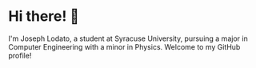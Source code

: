 # Hi there! 👋

I'm Joseph Lodato, a student at Syracuse University, pursuing a major in Computer Engineering with a minor in Physics. Welcome to my GitHub profile!
<!--
## Projects

Here are some of the projects I've been working on:

### [Project 1]

- [Brief description]
- [Link to the project repository]

### [Project 2]

- [Brief description]
- [Link to the project repository]

### [Project 3]

- [Brief description]
- [Link to the project repository]

## Skills

- **Programming Languages:** [List of languages]
- **Tools and Technologies:** [List of tools and technologies]

## Connect with Me

- [LinkedIn](Your LinkedIn Profile URL)

Feel free to explore my repositories, and don't hesitate to reach out if you have any questions or collaboration ideas! 🚀
-->


<!--
**JosephLodato/JosephLodato** is a ✨ _special_ ✨ repository because its `README.md` (this file) appears on your GitHub profile.

Here are some ideas to get you started:

- 🔭 I’m currently working on ...
- 🌱 I’m currently learning ...
- 👯 I’m looking to collaborate on ...
- 🤔 I’m looking for help with ...
- 💬 Ask me about ...
- 📫 How to reach me: ...
- 😄 Pronouns: ...
- ⚡ Fun fact: ...
-->
